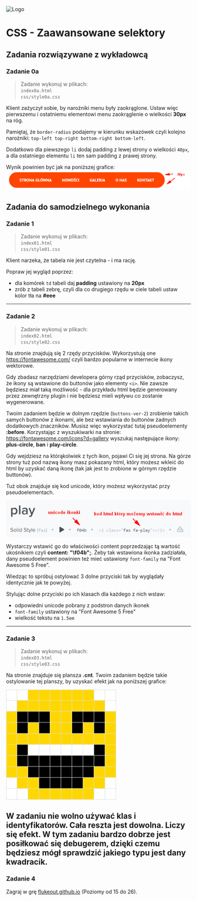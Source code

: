 <img alt="Logo" src="http://coderslab.pl/img/coderslab-logo.png" width="400">

# CSS - Zaawansowane selektory

## Zadania rozwiązywane z wykładowcą

### Zadanie 0a

> Zadanie wykonuj w plikach:  
> `index0a.html`  
> `css/style0a.css` 

Klient zażyczył sobie, by narożniki menu były zaokrąglone. Ustaw więc pierwszemu i ostatniemu elementowi menu zaokrąglenie o wielkości **30px** na róg.

Pamiętaj, że `border-radius` podajemy w kierunku wskazówek czyli kolejno narożniki: `top-left top-right bottom-right bottom-left`.

Dodatkowo dla piewszego `li` dodaj padding z lewej strony o wielkości `40px`, a dla ostatniego elementu `li` ten sam padding z prawej strony.

Wynik powinien być jak na poniższej grafice:
![](images/menu.png)


## Zadania do samodzielnego wykonania

### Zadanie 1

> Zadanie wykonuj w plikach:  
> `index01.html`  
> `css/style01.css` 

Klient narzeka, że tabela nie jest czytelna - i ma rację.

Popraw jej wygląd poprzez:
- dla komórek `td` tabeli daj **padding** ustawiony na **20px**
- zrób z tabeli zebrę, czyli dla co drugiego rzędu w ciele tabeli ustaw kolor tła na **#eee**

---

### Zadanie 2

> Zadanie wykonuj w plikach:  
> `index02.html`  
> `css/style02.css` 

Na stronie znajdują się 2 rzędy przycisków.
Wykorzystują one https://fontawesome.com/ czyli bardzo popularne w internecie ikony wektorowe.

Gdy zbadasz narzędziami developera górny rząd przycisków, zobaczysz, że ikony są wstawione do buttonów jako elementy `<i>`.
Nie zawsze będziesz miał taką możliwość - dla przykładu html będzie generowany przez zewnętrzny plugin i nie będziesz mieli wpływu co zostanie wygenerowane.

Twoim zadaniem będzie w dolnym rzędzie (`buttons-ver-2`) zrobienie takich samych buttonów z ikonami, ale bez wstawiania do buttonów żadnych dodatkowych znaczników. Musisz więc wykorzystać tutaj pseudoelementy **:before**.
Korzystając z wyszukiwarki na stronie: https://fontawesome.com/icons?d=gallery wyszukaj następujące ikony: **plus-circle**, **ban** i **play-circle**.

Gdy wejdziesz na którąkolwiek z tych ikon, pojawi Ci się jej strona. Na górze strony tuż pod nazwą ikony masz pokazany html, który możesz wkleić do html by uzyskać daną ikonę (tak jak jest to zrobione w górnym rzędzie buttonów). 

Tuż obok znajduje się kod unicode, który możesz wykorzystać przy pseudoelementach. 

![](images/fontawesome-unicode.png)
 
Wystarczy wstawić go do właściwości content poprzedzając tą wartość ukośnikiem czyli **content: "\f04b";**. Żeby tak wstawiona ikonka zadziałała, dany pseudoelement powinien też mieć ustawiony `font-family` na "Font Awesome 5 Free".

Wiedząc to spróbuj ostylować 3 dolne przyciski tak by wyglądały identycznie jak te powyżej.

Stylując dolne przyciski po ich klasach dla każdego z nich wstaw:
- odpowiedni unicode pobrany z podstron danych ikonek
- `font-family` ustawiony na "Font Awesome 5 Free"
- wielkość tekstu na `1.5em`

---

### Zadanie 3

> Zadanie wykonuj w plikach:  
> `index03.html`  
> `css/style03.css` 

Na stronie znajduje się plansza **.cnt**. Twoim zadaniem będzie takie ostylowanie tej planszy, by uzyskać efekt jak na poniższej grafice:

![](images/face.png)

W zadaniu **nie wolno używać klas i identyfikatorów**. Cała reszta jest dowolna. Liczy się efekt.
W tym zadaniu bardzo dobrze jest posiłkować się debugerem, dzięki czemu będziesz mógł sprawdzić jakiego typu jest dany kwadracik.
---

### Zadanie 4

Zagraj w grę [flukeout.github.io](http://flukeout.github.io/) (Poziomy od 15 do 26).